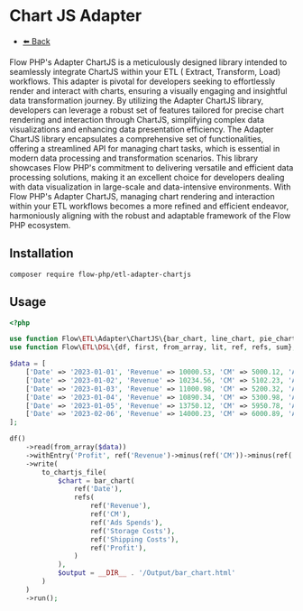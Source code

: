# Chart JS Adapter

- [⬅️️ Back](../../introduction.md)

Flow PHP's Adapter ChartJS is a meticulously designed library intended to seamlessly integrate ChartJS within your ETL (
Extract, Transform, Load) workflows. This adapter is pivotal for developers seeking to effortlessly render and interact
with charts, ensuring a visually engaging and insightful data transformation journey. By utilizing the Adapter ChartJS
library, developers can leverage a robust set of features tailored for precise chart rendering and interaction through
ChartJS, simplifying complex data visualizations and enhancing data presentation efficiency. The Adapter ChartJS library
encapsulates a comprehensive set of functionalities, offering a streamlined API for managing chart tasks, which is
essential in modern data processing and transformation scenarios. This library showcases Flow PHP's commitment to
delivering versatile and efficient data processing solutions, making it an excellent choice for developers dealing with
data visualization in large-scale and data-intensive environments. With Flow PHP's Adapter ChartJS, managing chart
rendering and interaction within your ETL workflows becomes a more refined and efficient endeavor, harmoniously aligning
with the robust and adaptable framework of the Flow PHP ecosystem.

## Installation

``` 
composer require flow-php/etl-adapter-chartjs
```

## Usage

```php
<?php

use function Flow\ETL\Adapter\ChartJS\{bar_chart, line_chart, pie_chart, to_chartjs_file, to_chartjs_var};
use function Flow\ETL\DSL\{df, first, from_array, lit, ref, refs, sum};

$data = [
    ['Date' => '2023-01-01', 'Revenue' => 10000.53, 'CM' => 5000.12, 'Ads Spends' => 2000.78, 'Storage Costs' => 1000.34, 'Shipping Costs' => 1500.45, 'Currency' => 'USD'],
    ['Date' => '2023-01-02', 'Revenue' => 10234.56, 'CM' => 5102.23, 'Ads Spends' => 2050.12, 'Storage Costs' => 1050.78, 'Shipping Costs' => 1550.99, 'Currency' => 'USD'],
    ['Date' => '2023-01-03', 'Revenue' => 11000.98, 'CM' => 5200.32, 'Ads Spends' => 2100.67, 'Storage Costs' => 1100.87, 'Shipping Costs' => 1600.34, 'Currency' => 'USD'],
    ['Date' => '2023-01-04', 'Revenue' => 10890.34, 'CM' => 5300.98, 'Ads Spends' => 2150.56, 'Storage Costs' => 1150.67, 'Shipping Costs' => 1650.87, 'Currency' => 'USD'],
    ['Date' => '2023-01-05', 'Revenue' => 13750.12, 'CM' => 5950.78, 'Ads Spends' => 2750.78, 'Storage Costs' => 1750.78, 'Shipping Costs' => 2250.12, 'Currency' => 'USD'],
    ['Date' => '2023-02-06', 'Revenue' => 14000.23, 'CM' => 6000.89, 'Ads Spends' => 2800.89, 'Storage Costs' => 1800.89, 'Shipping Costs' => 2300.23, 'Currency' => 'USD'],
];

df()
    ->read(from_array($data))
    ->withEntry('Profit', ref('Revenue')->minus(ref('CM'))->minus(ref('Ads Spends'))->minus(ref('Storage Costs'))->minus(ref('Shipping Costs'))->round(lit(2)))
    ->write(
        to_chartjs_file(
            $chart = bar_chart(
                ref('Date'),
                refs(
                    ref('Revenue'),
                    ref('CM'),
                    ref('Ads Spends'),
                    ref('Storage Costs'),
                    ref('Shipping Costs'),
                    ref('Profit'),
                )
            ),
            $output = __DIR__ . '/Output/bar_chart.html'
        )
    )
    ->run();
```